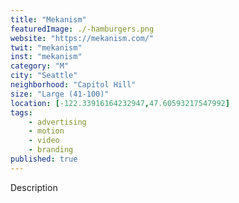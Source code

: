 ```yaml
---
title: "Mekanism"
featuredImage: ./-hamburgers.png
website: "https://mekanism.com/"
twit: "mekanism"
inst: "mekanism"
category: "M"
city: "Seattle"
neighborhood: "Capitol Hill"
size: "Large (41-100)"
location: [-122.33916164232947,47.60593217547992]
tags:
    - advertising
    - motion
    - video
    - branding
published: true
---
```


Description
